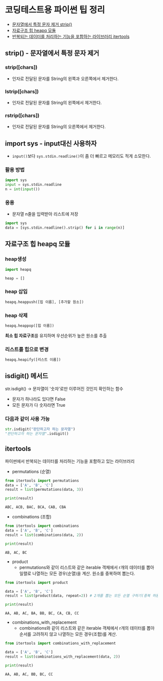 # 코딩테스트용 파이썬 팁 정리
- [문자열에서 특정 문자 제거 strip()](#strip)
- [자료구조 힙 heapq 모듈](#heapq)
- [반복되는 데이터를 처리하는 기능을 포함하는 라이브러리 itertools](#itertools)

## strip() - 문자열에서 특정 문자 제거 <a id="strip"></a>
### strip([chars])
- 인자로 전달된 문자를 String의 왼쪽과 오른쪽에서 제거한다.

### lstrip([chars])
- 인자로 전달된 문자를 String의 왼쪽에서 제거한다.

### rstrip([chars])
- 인자로 전달된 문자를 String의 오른쪽에서 제거한다.

## import sys - input대신 사용하자
- `input()`보다 `sys.stdin.readline()`이 좀 더 빠르고 메모리도 적게 소모한다.

### 활용 방법
````python
import sys
input = sys.stdin.readline
n = int(input())
````

### 응용
- 문자열 n줄을 입력받아 리스트에 저장
````python
import sys
data = [sys.stdin.readline().strip() for i in range(n)]
````

## 자료구조 힙 heapq 모듈 <a id="heapq"></a>
### heap생성
````python
import heapq

heap = []
````

### heap 삽입
````python
heapq.heappush([힙 이름], [추가할 원소])
````

### heap 삭제
````python
heapq.heappop([힙 이름])
````

**최소 힙 자료구조**를 유지하며 우선순위가 높은 원소를 추출

### 리스트를 힙으로 변경
````python
heapq.heapify([리스트 이름])
````

## isdigit() 메서드
str.isdigit() -> 문자열이 '숫자'로만 이루어진 것인지 확인하는 함수
- 문자가 하나라도 있다면 False
- 모든 문자가 다 숫자라면 True

### 다음과 같이 사용 가능
````python
str.isdigit("판단하고자 하는 문자열")
"판단하고자 하는 문자열".isdigit()


````

## itertools <a id="itertools"></a>
파이썬에서 반복되는 데이터를 처리하는 기능을 포함하고 있는 라이브러리

- permutations (순열)
````python
from itertools import permutations
data = ['A', 'B', 'C']
result = list(permutations(data, 3))

print(result)
````

````
ABC, ACB, BAC, BCA, CAB, CBA
````

- combinations (조합)
````python
from itertools import combinations
data = ['A', 'B', 'C']
result = list(combinations(data, 2))

print(result)
````

````
AB, AC, BC
````

- product
    - permutations와 같이 리스트와 같은 iterable 객체에서 r개의 데이터를 뽑아 일렬로 나열하는 모든 경우(순열)을 계산. 원소를 중복하여 뽑는다.

````python
from itertools import product

data = ['A', 'B', 'C']
result = list(product(data, repeat=2)) # 2개를 뽑는 모든 순열 구하기(중복 허용)

print(result)
````

````
AA, AB, AC, BA, BB, BC, CA, CB, CC
````

- combinations_with_replacement
    - combinations와 같이 리스트와 같은 iterable 객체에서 r개의 데이터를 뽑아 순서를 고려하지 않고 나열하는 모든 경우(조합)를 계산.

````python
from itertools import combinations_with_replacement

data = ['A', 'B', 'C']
result = list(combinations_with_replacement(data, 2))

print(result)
````

````
AA, AB, AC, BB, BC, CC
````